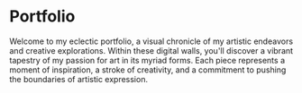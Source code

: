 # Portfolio
Welcome to my eclectic portfolio, a visual chronicle of my artistic endeavors and creative explorations. Within these digital walls, you'll discover a vibrant tapestry of my passion for art in its myriad forms. Each piece represents a moment of inspiration, a stroke of creativity, and a commitment to pushing the boundaries of artistic expression.
